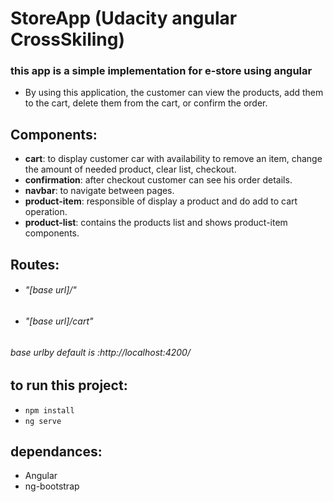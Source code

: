 # StoreApp (Udacity angular CrossSkiling)
### this app is a simple implementation for e-store using angular 
* By using this application, the customer can view the products, add them to the cart, delete them from the cart, or confirm the order.

## Components:
* **cart**: to display customer car with availability to remove an item, change the amount of needed product,   clear list, checkout.
* **confirmation**: after checkout customer can see his order details.
* **navbar**: to navigate between pages.
* **product-item**: responsible of display a product and do add to cart operation.
* **product-list**: contains the products list and shows product-item components.

## Routes:
* ###### "[base url]/"
* ###### "[base url]/cart"
###### base urlby default is :http://localhost:4200/
## to run this project:
* ```npm install ```
* ``` ng serve ```

## dependances:
* Angular 
* ng-bootstrap
